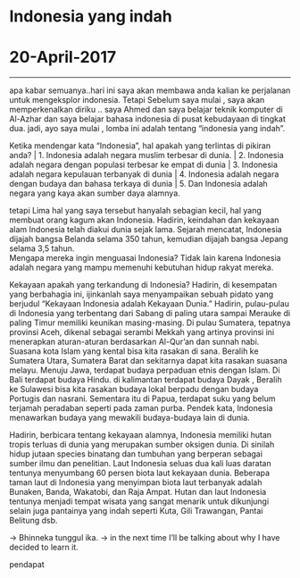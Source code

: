 # Indonesia yang indah
# 20-April-2017
--------------------------------------

apa kabar semuanya..hari ini saya akan membawa anda kalian ke perjalanan untuk mengeksplor indonesia.
Tetapi Sebelum saya mulai , saya akan memperkenalkan diriku .. saya Ahmed dan saya belajar teknik komputer di Al-Azhar dan saya belajar bahasa indonesia di pusat kebudayaan di tingkat dua.
jadi, ayo saya mulai , lomba ini adalah tentang “indonesia yang indah”.

Ketika mendengar kata “Indonesia”, hal apakah yang terlintas di pikiran anda?
| 1. Indonesia adalah negara muslim terbesar di dunia.
| 2. Indonesia adalah negara dengan populasi terbesar ke empat di dunia
| 3. Indonesia adalah negara kepulauan terbanyak di dunia
| 4. Indonesia adalah negara dengan budaya dan bahasa terkaya di dunia
| 5. Dan Indonesia adalah negara yang kaya akan sumber daya alamnya.

tetapi Lima hal yang saya tersebut hanyalah sebagian kecil, hal yang membuat orang kagum akan Indonesia.
Hadirin, keindahan dan kekayaan alam Indonesia telah diakui dunia sejak lama.
Sejarah mencatat, Indonesia dijajah bangsa Belanda selama 350 tahun, kemudian dijajah bangsa Jepang selama 3,5 tahun.	
Mengapa mereka ingin menguasai Indonesia? Tidak lain karena Indonesia adalah negara yang mampu memenuhi kebutuhan hidup rakyat mereka.

Kekayaan apakah yang terkandung di Indonesia? 
Hadirin, di kesempatan yang berbahagia ini, ijinkanlah saya menyampaikan sebuah pidato yang berjudul “Kekayaan Indonesia adalah Kekayaan Dunia.”
Hadirin, pulau-pulau di Indonesia yang terbentang dari Sabang di paling utara sampai Merauke di paling Timur memiliki keunikan masing-masing.
Di pulau Sumatera, tepatnya provinsi Aceh, dikenal sebagai serambi Mekkah yang artinya provinsi ini menerapkan aturan-aturan berdasarkan Al-Qur’an dan sunnah nabi. Suasana kota Islam yang  kental bisa kita rasakan di sana.
Beralih ke Sumatera Utara, Sumatera Barat dan sekitarnya dapat kita rasakan suasana melayu.
Menuju Jawa, terdapat budaya perpaduan etnis dengan Islam.
Di Bali terdapat budaya Hindu. di kalimantan terdapat budaya Dayak , Beralih ke Sulawesi bisa kita rasakan budaya lokal berpadu dengan budaya Portugis dan nasrani.
Sementara itu di Papua, terdapat suku yang belum terjamah peradaban seperti pada zaman purba.
Pendek kata, Indonesia menawarkan budaya yang mewakili budaya-budaya lain di dunia.


Hadirin, berbicara tentang kekayaan alamnya, Indonesia memiliki hutan tropis terluas di dunia yang merupakan sumber oksigen dunia.
Di sinilah hidup jutaan species binatang dan tumbuhan yang berperan sebagai sumber ilmu dan penelitian.
Laut Indonesia seluas dua kali luas daratan tentunya menyumbang 60 persen biota laut kekayaan dunia. Beberapa taman laut di Indonesia yang menyimpan biota laut terbanyak adalah Bunaken, Banda, Wakatobi, dan Raja Ampat. Hutan dan laut Indonesia tentunya menjadi tempat wisata yang sangat
menarik untuk dikunjungi selain juga pantainya yang indah seperti Kuta, Gili Trawangan, Pantai Belitung dsb.

→ Bhinneka tunggul ika.
→ in the next time I’ll be talking about why I have decided to learn it.

pendapat

